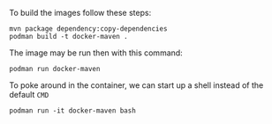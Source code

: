 To build the images follow these steps:

```
mvn package dependency:copy-dependencies
podman build -t docker-maven .
```

The image may be run then with this command:

```
podman run docker-maven
```

To poke around in the container, we can start up a shell instead of the default `CMD`

```
podman run -it docker-maven bash
```
